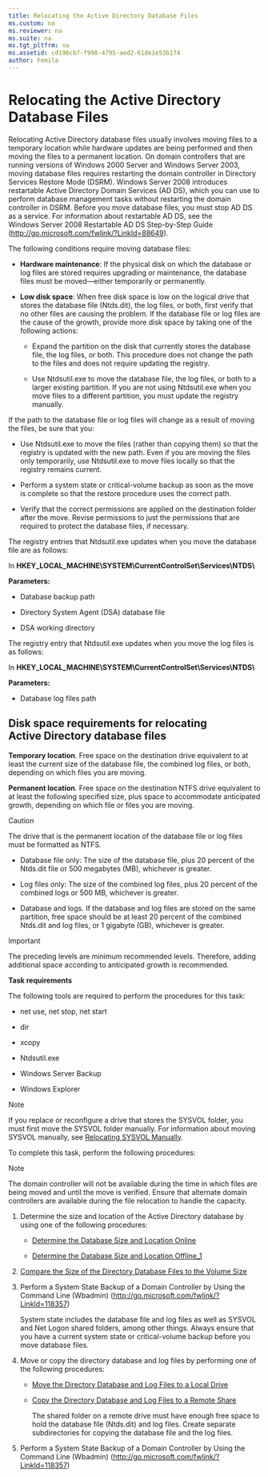 ```yaml
---
title: Relocating the Active Directory Database Files
ms.custom: na
ms.reviewer: na
ms.suite: na
ms.tgt_pltfrm: na
ms.assetid: cd196cb7-f998-4795-aed2-61de1e53b174
author: Femila
---
```

# Relocating the Active Directory Database Files
  Relocating Active Directory database files usually involves moving files to a temporary location while hardware updates are being performed and then moving the files to a permanent location. On domain controllers that are running versions of Windows 2000 Server and Windows Server 2003, moving database files requires restarting the domain controller in Directory Services Restore Mode \(DSRM\). Windows Server 2008 introduces restartable Active Directory Domain Services \(AD DS\), which you can use to perform database management tasks without restarting the domain controller in DSRM. Before you move database files, you must stop AD DS as a service. For information about restartable AD DS, see the Windows Server 2008 Restartable AD DS Step\-by\-Step Guide \([http:\/\/go.microsoft.com\/fwlink\/?LinkId\=88649](http://go.microsoft.com/fwlink/?LinkId=88649)\).  
  
 The following conditions require moving database files:  
  
-   **Hardware maintenance**: If the physical disk on which the database or log files are stored requires upgrading or maintenance, the database files must be moved—either temporarily or permanently.  
  
-   **Low disk space**: When free disk space is low on the logical drive that stores the database file \(Ntds.dit\), the log files, or both, first verify that no other files are causing the problem. If the database file or log files are the cause of the growth, provide more disk space by taking one of the following actions:  
  
    -   Expand the partition on the disk that currently stores the database file, the log files, or both. This procedure does not change the path to the files and does not require updating the registry.  
  
    -   Use Ntdsutil.exe to move the database file, the log files, or both to a larger existing partition. If you are not using Ntdsutil.exe when you move files to a different partition, you must update the registry manually.  
  
 If the path to the database file or log files will change as a result of moving the files, be sure that you:  
  
-   Use Ntdsutil.exe to move the files \(rather than copying them\) so that the registry is updated with the new path. Even if you are moving the files only temporarily, use Ntdsutil.exe to move files locally so that the registry remains current.  
  
-   Perform a system state or critical\-volume backup as soon as the move is complete so that the restore procedure uses the correct path.  
  
-   Verify that the correct permissions are applied on the destination folder after the move. Revise permissions to just the permissions that are required to protect the database files, if necessary.  
  
 The registry entries that Ntdsutil.exe updates when you move the database file are as follows:  
  
 In **HKEY\_LOCAL\_MACHINE\\SYSTEM\\CurrentControlSet\\Services\\NTDS\\**  
  
 **Parameters:**  
  
-   Database backup path  
  
-   Directory System Agent \(DSA\) database file  
  
-   DSA working directory  
  
 The registry entry that Ntdsutil.exe updates when you move the log files is as follows:  
  
 In **HKEY\_LOCAL\_MACHINE\\SYSTEM\\CurrentControlSet\\Services\\NTDS\\**  
  
 **Parameters:**  
  
-   Database log files path  
  
## Disk space requirements for relocating Active Directory database files  
 **Temporary location**. Free space on the destination drive equivalent to at least the current size of the database file, the combined log files, or both, depending on which files you are moving.  
  
 **Permanent location**. Free space on the destination NTFS drive equivalent to at least the following specified size, plus space to accommodate anticipated growth, depending on which file or files you are moving.  
  
> [!CAUTION]  
>  The drive that is the permanent location of the database file or log files must be formatted as NTFS.  
  
-   Database file only: The size of the database file, plus 20 percent of the Ntds.dit file or 500 megabytes \(MB\), whichever is greater.  
  
-   Log files only: The size of the combined log files, plus 20 percent of the combined logs or 500 MB, whichever is greater.  
  
-   Database and logs. If the database and log files are stored on the same partition, free space should be at least 20 percent of the combined Ntds.dit and log files, or 1 gigabyte \(GB\), whichever is greater.  
  
> [!IMPORTANT]  
>  The preceding levels are minimum recommended levels. Therefore, adding additional space according to anticipated growth is recommended.  
  
 **Task requirements**  
  
 The following tools are required to perform the procedures for this task:  
  
-   net use, net stop, net start  
  
-   dir  
  
-   xcopy  
  
-   Ntdsutil.exe  
  
-   Windows Server Backup  
  
-   Windows Explorer  
  
> [!NOTE]  
>  If you replace or reconfigure a drive that stores the SYSVOL folder, you must first move the SYSVOL folder manually. For information about moving SYSVOL manually, see [Relocating SYSVOL Manually](../Topic/Relocating-SYSVOL-Manually.md).  
  
 To complete this task, perform the following procedures:  
  
> [!NOTE]  
>  The domain controller will not be available during the time in which files are being moved and until the move is verified. Ensure that alternate domain controllers are available during the file relocation to handle the capacity.  
  
1.  Determine the size and location of the Active Directory database by using one of the following procedures:  
  
    -   [Determine the Database Size and Location Online](../Topic/Determine-the-Database-Size-and-Location-Online.md)  
  
    -   [Determine the Database Size and Location Offline_1](../Topic/Determine-the-Database-Size-and-Location-Offline_1.md)  
  
2.  [Compare the Size of the Directory Database Files to the Volume Size](../Topic/Compare-the-Size-of-the-Directory-Database-Files-to-the-Volume-Size.md)  
  
3.  Perform a System State Backup of a Domain Controller by Using the Command Line \(Wbadmin\) \([http:\/\/go.microsoft.com\/fwlink\/?LinkId\=118357](http://go.microsoft.com/fwlink/?LinkId=118357)\)  
  
     System state includes the database file and log files as well as SYSVOL and Net Logon shared folders, among other things. Always ensure that you have a current system state or critical\-volume backup before you move database files.  
  
4.  Move or copy the directory database and log files by performing one of the following procedures:  
  
    -   [Move the Directory Database and Log Files to a Local Drive](../Topic/Move-the-Directory-Database-and-Log-Files-to-a-Local-Drive.md)  
  
    -   [Copy the Directory Database and Log Files to a Remote Share](../Topic/Copy-the-Directory-Database-and-Log-Files-to-a-Remote-Share.md)  
  
         The shared folder on a remote drive must have enough free space to hold the database file \(Ntds.dit\) and log files. Create separate subdirectories for copying the database file and the log files.  
  
5.  Perform a System State Backup of a Domain Controller by Using the Command Line \(Wbadmin\) \([http:\/\/go.microsoft.com\/fwlink\/?LinkId\=118357](http://go.microsoft.com/fwlink/?LinkId=118357)\)  
  
  